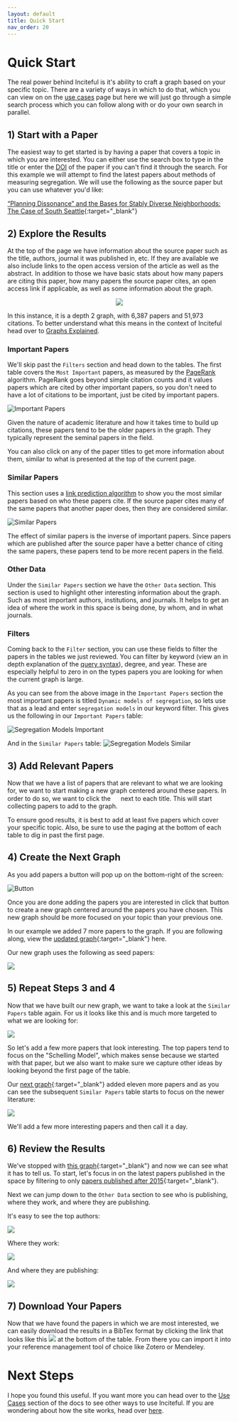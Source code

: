 ```yaml
---
layout: default
title: Quick Start
nav_order: 20
---
```


# Quick Start
The real power behind Inciteful is it's ability to craft a graph based on your specific topic.  There are a variety of ways in which to do that, which you can view on on the [use cases](use-cases) page but here we will just go through a simple search process which you can follow along with or do your own search in parallel.  

## 1) Start with a Paper
The easiest way to get started is by having a paper that covers a topic in which you are interested.  You can either use the search box to type in the title or enter the [DOI](faq#what-is-a-doi) of the paper if you can't find it through the search.  For this example we will attempt to find the latest papers about methods of measuring segregation.  We will use the following as the source paper but you can use whatever you'd like:

[“Planning Dissonance” and the Bases for Stably Diverse Neighborhoods: The Case of South Seattle](https://inciteful.xyz/p/10.1111/cico.12224){:target="_blank"}

## 2) Explore the Results
At the top of the page we have information about the source paper such as the title, authors, journal it was published in, etc.  If they are available we also include links to the open access version of the article as well as the abstract.  In addition to those we have basic stats about how many papers are citing this paper, how many papers the source paper cites, an open access link if applicable, as well as some information about the graph.  

<div style="text-align:center">
    <img src="assets/images/qs-graph-stats.png" />
</div>

In this instance, it is a depth 2 graph, with 6,387 papers and 51,973 citations.  To better understand what this means in the context of Inciteful head over to [Graphs Explained](graphs-explained). 

### Important Papers
We'll skip past the `Filters` section and head down to the tables.  The first table covers the `Most Important` papers, as measured by the [PageRank](graphs-explained#what-is-page-rank) algorithm.  PageRank goes beyond simple citation counts and it values papers which are cited by other important papers, so you don't need to have a lot of citations to be important, just be cited by important papers. 

![Important Papers](assets/images/qs-important.png)

Given the nature of academic literature and how it takes time to build up citations, these papers tend to be the older papers in the graph.  They typically represent the seminal papers in the field.  

You can also click on any of the paper titles to get more information about them, similar to what is presented at the top of the current page. 

### Similar Papers
This section uses a [link prediction algorithm](graphs-explained#link-prediction-algorithms) to show you the most similar papers based on who these papers cite.  If the source paper cites many of the same papers that another paper does, then they are considered similar. 

![Similar Papers](assets/images/qs-similar.png)

The effect of similar papers is the inverse of important papers.  Since papers which are published after the source paper have a better chance of citing the same papers, these papers tend to be more recent papers in the field.

### Other Data
Under the `Similar Papers` section we have the `Other Data` section.  This section is used to highlight other interesting information about the graph.  Such as most important authors, institutions, and journals.  It helps to get an idea of where the work in this space is being done, by whom, and in what journals. 

### Filters
Coming back to the `Filter` section, you can use these fields to filter the papers in the tables we just reviewed.  You can filter by keyword (view an in depth explanation of the [query syntax](power-users#graph-keyword-filters)), degree, and year.  These are especially helpful to zero in on the types papers you are looking for when the current graph is large. 

As you can see from the above image in the `Important Papers` section the most important papers is titled `Dynamic models of segregation`, so lets use that as a lead and enter `segregation models` in our keyword filter.  This gives us the following in our `Important Papers` table:

![Segregation Models Important](assets/images/seg-models-important.png)

And in the `Similar Papers` table:
![Segregation Models Similar](assets/images/seg-models-similar.png)

## 3) Add Relevant Papers
Now that we have a list of papers that are relevant to what we are looking for, we want to start making a new graph centered around these papers.  In order to do so, we want to click the <img src="assets/images/plus-sign.png" style="width: 15px"/> next to each title.  This will start collecting papers to add to the graph.  

To ensure good results, it is best to add at least five papers which cover your specific topic.  Also, be sure to use the paging at the bottom of each table to dig in past the first page.

## 4) Create the Next Graph
As you add papers a button will pop up on the bottom-right of the screen: 

![Button](assets/images/add-papers-button.png)

Once you are done adding the papers you are interested in click that button to create a new graph centered around the papers you have chosen.  This new graph should be more focused on your topic than your previous one. 

In our example we added 7 more papers to the graph.  If you are following along, view the [updated graph](https://inciteful.xyz/p?dois[]=10.1006%2Faama.2001.0722&dois[]=10.1007%2F978-0-387-47681-0_12&dois[]=10.1017%2Fs1468109915000304&dois[]=10.1080%2F00222500490480202&dois[]=10.1080%2F0022250x.1971.9989794&dois[]=10.1111%2Fcico.12224&dois[]=10.1111%2Fj.1467-9787.2010.00671.x&dois[]=10.2139%2Fssrn.375080&maxDegree=2&minDegree=1){:target="_blank"} here.  

Our new graph uses the following as seed papers:

![](assets/images/gen-2-graph.png)

## 5) Repeat Steps 3 and 4
Now that we have built our new graph, we want to take a look at the `Similar Papers` table again.  For us it looks like this and is much more targeted to what we are looking for: 

![](assets/images/gen-2-similar.png)

So let's add a few more papers that look interesting.  The top papers tend to focus on the "Schelling Model", which makes sense because we started with that paper, but we also want to make sure we capture other ideas by looking beyond the first page of the table.  

Our [next graph](https://inciteful.xyz/p?dois[]=10.1006%2Faama.2001.0722&dois[]=10.1007%2F978-0-387-47681-0_12&dois[]=10.1007%2Fs00182-015-0526-2&dois[]=10.1007%2Fs00440-019-00918-0&dois[]=10.1007%2Fs00521-019-04199-5&dois[]=10.1007%2Fs10955-016-1589-6&dois[]=10.1016%2Fj.jpubeco.2011.08.011&dois[]=10.1017%2Fs1468109915000304&dois[]=10.1068%2Fb37068&dois[]=10.1080%2F00222500490480202&dois[]=10.1080%2F0022250x.1971.9989794&dois[]=10.1080%2F0022250x.2018.1427091&dois[]=10.1088%2F1742-5468%2F2011%2F07%2Fp07006&dois[]=10.1111%2Fcico.12224&dois[]=10.1111%2Fj.1467-9787.2010.00671.x&dois[]=10.1155%2F2007%2F48589&dois[]=10.1177%2F0049124109334792&dois[]=10.2139%2Fssrn.1436978&dois[]=10.2139%2Fssrn.375080&maxDegree=2&minDegree=1){:target="_blank"} added eleven more papers and as you can see the subsequent `Similar Papers` table starts to focus on the newer literature:

![](assets/images/gen-3-similar.png)

We'll add a few more interesting papers and then call it a day.  

## 6) Review the Results
We've stopped with [this graph](https://inciteful.xyz/p?dois[]=10.1006%2Faama.2001.0722&dois[]=10.1007%2F978-0-387-47681-0_12&dois[]=10.1007%2F978-3-030-35389-6_12&dois[]=10.1007%2Fs00182-015-0526-2&dois[]=10.1007%2Fs00440-019-00918-0&dois[]=10.1007%2Fs00521-019-04199-5&dois[]=10.1007%2Fs10955-016-1589-6&dois[]=10.1007%2Fs42001-020-00062-z&dois[]=10.1016%2Fj.jpubeco.2011.08.011&dois[]=10.1017%2Fs1468109915000304&dois[]=10.1068%2Fb37068&dois[]=10.1080%2F00222500490480202&dois[]=10.1080%2F0022250x.1971.9989794&dois[]=10.1080%2F0022250x.2018.1427091&dois[]=10.1080%2F0022250x.2019.1695608&dois[]=10.1088%2F1742-5468%2F2011%2F07%2Fp07006&dois[]=10.1103%2Fphysreve.102.012317&dois[]=10.1111%2Fcico.12224&dois[]=10.1111%2Fj.1467-9787.2010.00671.x&dois[]=10.1111%2Fjors.12442&dois[]=10.1155%2F2007%2F48589&dois[]=10.1177%2F0049124109334792&dois[]=10.2139%2Fssrn.1436978&dois[]=10.2139%2Fssrn.375080&dois[]=10.3390%2Fijgi9040270&maxDegree=2&minDegree=1&minYear=2015){:target="_blank"} and now we can see what it has to tell us.  To start, let's focus in on the latest papers published in the space by filtering to only [papers published after 2015](https://inciteful.xyz/p?dois[]=10.1006%2Faama.2001.0722&dois[]=10.1007%2F978-0-387-47681-0_12&dois[]=10.1007%2F978-3-030-35389-6_12&dois[]=10.1007%2Fs00182-015-0526-2&dois[]=10.1007%2Fs00440-019-00918-0&dois[]=10.1007%2Fs00521-019-04199-5&dois[]=10.1007%2Fs10955-016-1589-6&dois[]=10.1007%2Fs42001-020-00062-z&dois[]=10.1016%2Fj.jpubeco.2011.08.011&dois[]=10.1017%2Fs1468109915000304&dois[]=10.1068%2Fb37068&dois[]=10.1080%2F00222500490480202&dois[]=10.1080%2F0022250x.1971.9989794&dois[]=10.1080%2F0022250x.2018.1427091&dois[]=10.1080%2F0022250x.2019.1695608&dois[]=10.1088%2F1742-5468%2F2011%2F07%2Fp07006&dois[]=10.1103%2Fphysreve.102.012317&dois[]=10.1111%2Fcico.12224&dois[]=10.1111%2Fj.1467-9787.2010.00671.x&dois[]=10.1111%2Fjors.12442&dois[]=10.1155%2F2007%2F48589&dois[]=10.1177%2F0049124109334792&dois[]=10.2139%2Fssrn.1436978&dois[]=10.2139%2Fssrn.375080&dois[]=10.3390%2Fijgi9040270&maxDegree=2&minDegree=1&minYear=2015){:target="_blank"}. 

Next we can jump down to the `Other Data` section to see who is publishing, where they work, and where they are publishing.

It's easy to see the top authors:

![](assets/images/top-authors.png)


Where they work:

![](assets/images/top-inst.png)

And where they are publishing:

![](assets/images/top-journals.png)

## 7) Download Your Papers
Now that we have found the papers in which we are most interested, we can easily download the results in a BibTex format by clicking the link that looks like this ![](assets/images/bibtex-button.png) at the bottom of the table.  From there you can import it into your reference management tool of choice like Zotero or Mendeley.  

# Next Steps
I hope you found this useful.  If you want more you can head over to the [Use Cases](use-cases) section of the docs to see other ways to use Inciteful.  If you are wondering about how the site works, head over [here](how-does-it-work.md).
